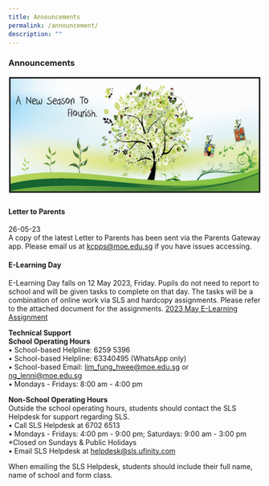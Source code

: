 ```yaml
---
title: Announcements
permalink: /announcement/
description: ""
---
```

### Announcements

![](/images/A%20new%20season%20to%20flourish%20banner.png)

#### Letter to Parents		 
26-05-23<br>
A copy of the latest Letter to Parents has been sent via the Parents Gateway app. Please email us at [kcpps@moe.edu.sg](mailto:kcpps@moe.edu.sg) if you have issues accessing.

#### E-Learning Day
E-Learning Day falls on 12 May 2023, Friday. Pupils do not need to report to school and will be given tasks to complete on that day. The tasks will be a combination of online work via SLS and hardcopy assignments. Please refer to the attached document for the assignments.
[2023 May E-Learning Assignment](https://drive.google.com/file/d/1T5S7v-pBVv9-c23-3PRZPEAEAmtf2uF6/view?usp=sharing)

**Technical Support**<br>
**School Operating Hours**
<br>
•	School-based Helpline: 6259 5396<br>
•	School-based Helpline: 63340495 (WhatsApp only)<br>
•	School-based Email: lim_fung_hwee@moe.edu.sg or ng_lenni@moe.edu.sg<br>
•	Mondays - Fridays: 8:00 am - 4:00 pm


**Non-School Operating Hours** <br>
Outside the school operating hours, students should contact the SLS Helpdesk for support regarding SLS.<br>
• Call SLS Helpdesk at 6702 6513<br>
•	Mondays - Fridays: 4:00 pm - 9:00 pm; Saturdays: 9:00 am - 3:00 pm<br>
*Closed on Sundays &amp; Public Holidays<br>
•	Email SLS Helpdesk at helpdesk@sls.ufinity.com

When emailing the SLS Helpdesk, students should include their full name, name of school and form class.